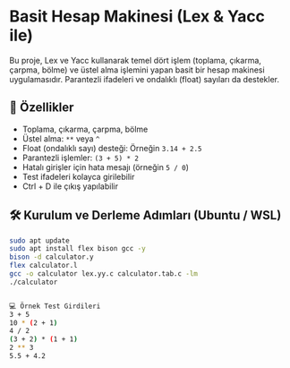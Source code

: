 # Basit Hesap Makinesi (Lex & Yacc ile)

Bu proje, Lex ve Yacc kullanarak temel dört işlem (toplama, çıkarma, çarpma, bölme) ve üstel alma işlemini yapan basit bir hesap makinesi uygulamasıdır. Parantezli ifadeleri ve ondalıklı (float) sayıları da destekler.

## 🚀 Özellikler
- Toplama, çıkarma, çarpma, bölme
- Üstel alma: `**` veya `^`
- Float (ondalıklı sayı) desteği: Örneğin `3.14 + 2.5`
- Parantezli işlemler: `(3 + 5) * 2`
- Hatalı girişler için hata mesajı (örneğin `5 / 0`)
- Test ifadeleri kolayca girilebilir
- Ctrl + D ile çıkış yapılabilir

## 🛠️ Kurulum ve Derleme Adımları (Ubuntu / WSL)
```bash
sudo apt update
sudo apt install flex bison gcc -y
bison -d calculator.y
flex calculator.l
gcc -o calculator lex.yy.c calculator.tab.c -lm
./calculator


💻 Örnek Test Girdileri
3 + 5
10 * (2 + 1)
4 / 2
(3 + 2) * (1 + 1)
2 ** 3
5.5 + 4.2